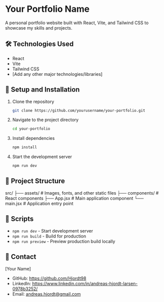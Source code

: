 # Your Portfolio Name

A personal portfolio website built with React, Vite, and Tailwind CSS to showcase my skills and projects.

## 🛠 Technologies Used

- React
- Vite
- Tailwind CSS
- [Add any other major technologies/libraries]

## 🚀 Setup and Installation

1. Clone the repository
   ```bash
   git clone https://github.com/yourusername/your-portfolio.git
   ```

2. Navigate to the project directory
   ```bash
   cd your-portfolio
   ```

3. Install dependencies
   ```bash
   npm install
   ```

4. Start the development server
   ```bash
   npm run dev
   ```

## 📁 Project Structure

src/
├── assets/ # Images, fonts, and other static files
├── components/ # React components
├── App.jsx # Main application component
└── main.jsx # Application entry point

## 🔨 Scripts

- `npm run dev` - Start development server
- `npm run build` - Build for production
- `npm run preview` - Preview production build locally



## 👤 Contact

[Your Name]
- GitHub: https://github.com/Hjordt98
- LinkedIn: https://www.linkedin.com/in/andreas-hjordt-larsen-0978b3252/
- Email: andreas.hjordt@gmail.com